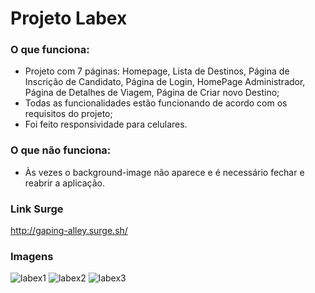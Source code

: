 # Projeto Labex

### O que funciona:
* Projeto com 7 páginas: Homepage, Lista de Destinos, Página de Inscrição de Candidato, Página de Login, HomePage Administrador, Página de Detalhes de Viagem, Página de Criar novo Destino;
* Todas as funcionalidades estão funcionando de acordo com os requisitos do projeto;
* Foi feito responsividade para celulares.

### O que não funciona:
* Às vezes o background-image não aparece e é necessário fechar e reabrir a aplicação.

### Link Surge 

http://gaping-alley.surge.sh/

### Imagens

![labex1](https://user-images.githubusercontent.com/71045022/154946030-91b16a79-2264-4a10-b16f-42654dde3111.JPG)
![labex2](https://user-images.githubusercontent.com/71045022/154946019-69468a35-fdcf-44bd-b54f-7f421682d9d2.JPG)
![labex3](https://user-images.githubusercontent.com/71045022/154946028-d46684a5-0063-4710-ace2-2e9252db2f6d.JPG)
